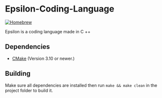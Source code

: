 # Epsilon-Coding-Language
[![Homebrew](https://img.shields.io/badge/Homebrew-FBB040?logo=homebrew&logoColor=fff)](#) 

Epsilon is a coding language made in C ++
## Dependencies
- [CMake](https://cmake.org/) (Version 3.10 or newer.)
## Building
Make sure all dependencies are installed then run `make && make clean` in the project folder to build it.
